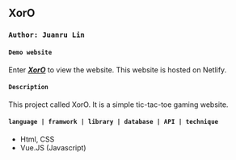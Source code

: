 ## XorO 

### `Author: Juanru Lin`

#### `Demo website`
Enter ***[XorO](https://xorx.netlify.app/)*** to view the website.
This website is hosted on Netlify.

#### `Description`
This project called XorO. It is a simple tic-tac-toe gaming website.


#### `language | framwork | library | database | API | technique`
- Html, CSS
- Vue.JS (Javascript)


